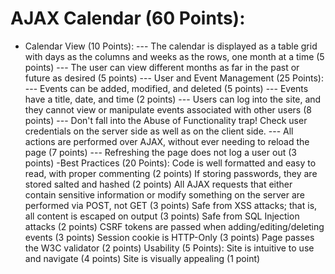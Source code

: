 # AJAX Calendar (60 Points):
  + Calendar View (10 Points):
  --- The calendar is displayed as a table grid with days as the columns and weeks as the rows, one month at a time (5 points)
  ---  The user can view different months as far in the past or future as desired (5 points)
  ---  User and Event Management (25 Points):
  ---  Events can be added, modified, and deleted (5 points)
  ---  Events have a title, date, and time (2 points)
  ---  Users can log into the site, and they cannot view or manipulate events associated with other users (8 points)
  ---  Don't fall into the Abuse of Functionality trap! Check user credentials on the server side as well as on the client side.
  ---  All actions are performed over AJAX, without ever needing to reload the page (7 points)
  ---  Refreshing the page does not log a user out (3 points)
-Best Practices (20 Points):
Code is well formatted and easy to read, with proper commenting (2 points)
If storing passwords, they are stored salted and hashed (2 points)
All AJAX requests that either contain sensitive information or modify something on the server are performed via POST, not GET (3 points)
Safe from XSS attacks; that is, all content is escaped on output (3 points)
Safe from SQL Injection attacks (2 points)
CSRF tokens are passed when adding/editing/deleting events (3 points)
Session cookie is HTTP-Only (3 points)
Page passes the W3C validator (2 points)
Usability (5 Points):
Site is intuitive to use and navigate (4 points)
Site is visually appealing (1 point)
